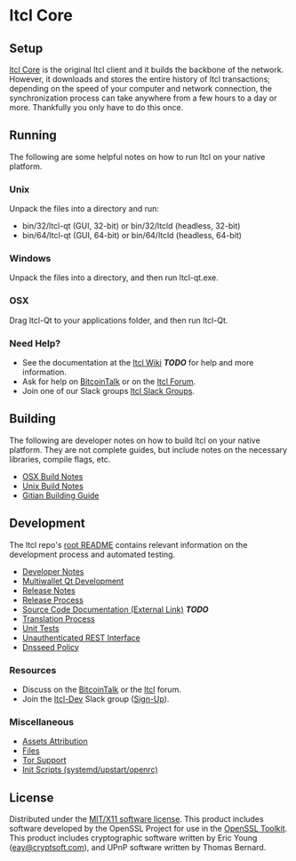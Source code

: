 ltcl Core
=====================

Setup
---------------------
[ltcl Core](http://ltcl.org/wallet) is the original ltcl client and it builds the backbone of the network. However, it downloads and stores the entire history of ltcl transactions; depending on the speed of your computer and network connection, the synchronization process can take anywhere from a few hours to a day or more. Thankfully you only have to do this once.

Running
---------------------
The following are some helpful notes on how to run ltcl on your native platform.

### Unix

Unpack the files into a directory and run:

- bin/32/ltcl-qt (GUI, 32-bit) or bin/32/ltcld (headless, 32-bit)
- bin/64/ltcl-qt (GUI, 64-bit) or bin/64/ltcld (headless, 64-bit)

### Windows

Unpack the files into a directory, and then run ltcl-qt.exe.

### OSX

Drag ltcl-Qt to your applications folder, and then run ltcl-Qt.

### Need Help?

* See the documentation at the [ltcl Wiki](https://en.bitcoin.it/wiki/Main_Page) ***TODO***
for help and more information.
* Ask for help on [BitcoinTalk](https://bitcointalk.org/index.php?topic=1262920.0) or on the [ltcl Forum](http://forum.ltcl.org/).
* Join one of our Slack groups [ltcl Slack Groups](https://ltcl.org/slack-logins/).

Building
---------------------
The following are developer notes on how to build ltcl on your native platform. They are not complete guides, but include notes on the necessary libraries, compile flags, etc.

- [OSX Build Notes](build-osx.md)
- [Unix Build Notes](build-unix.md)
- [Gitian Building Guide](gitian-building.md)

Development
---------------------
The ltcl repo's [root README](https://github.com/ltcl-Project/ltcl/blob/master/README.md) contains relevant information on the development process and automated testing.

- [Developer Notes](developer-notes.md)
- [Multiwallet Qt Development](multiwallet-qt.md)
- [Release Notes](release-notes.md)
- [Release Process](release-process.md)
- [Source Code Documentation (External Link)](https://dev.visucore.com/bitcoin/doxygen/) ***TODO***
- [Translation Process](translation_process.md)
- [Unit Tests](unit-tests.md)
- [Unauthenticated REST Interface](REST-interface.md)
- [Dnsseed Policy](dnsseed-policy.md)

### Resources

* Discuss on the [BitcoinTalk](https://bitcointalk.org/index.php?topic=1262920.0) or the [ltcl](http://forum.ltcl.org/) forum.
* Join the [ltcl-Dev](https://ltcl-dev.slack.com/) Slack group ([Sign-Up](https://ltcl-dev.herokuapp.com/)).

### Miscellaneous
- [Assets Attribution](assets-attribution.md)
- [Files](files.md)
- [Tor Support](tor.md)
- [Init Scripts (systemd/upstart/openrc)](init.md)

License
---------------------
Distributed under the [MIT/X11 software license](http://www.opensource.org/licenses/mit-license.php).
This product includes software developed by the OpenSSL Project for use in the [OpenSSL Toolkit](https://www.openssl.org/). This product includes
cryptographic software written by Eric Young ([eay@cryptsoft.com](mailto:eay@cryptsoft.com)), and UPnP software written by Thomas Bernard.
